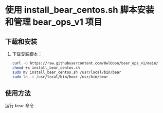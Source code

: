 # 使用 install_bear_centos.sh 脚本安装和管理 bear_ops_v1 项目

## 下载和安装

1. 下载安装脚本：
   ```bash
   curl -O https://raw.githubusercontent.com/OwlOooo/bear_ops_v1/main/install_bear_centos.sh
   chmod +x install_bear_centos.sh
   sudo mv install_bear_centos.sh /usr/local/bin/bear
   sudo ln -s /usr/local/bin/bear /usr/bin/bear
## 使用方法
运行 bear 命令
